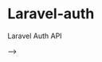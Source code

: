 # Laravel-auth
Laravel Auth API

<!--


<?php

namespace App\Http\Controllers;
use Auth;

use App\User;
use Illuminate\Http\Request;

use Validator;

use GuzzleHttp\Psr7\Response;

class ApiRegisterController extends Controller
{
    /**
     * Display a listing of the resource.
     *
     * @return \Illuminate\Http\Response
     */
    public function index(Request $request)
    {
        $this->validate($request,
        [
            'fname' => 'required|string|max:255',
            'lname' => 'required|string|max:255',
             'password' => 'required|string|min:6|confirmed',
             'email' => 'required|string|email|max:255|unique:users',
             'phone' => 'required|numeric|unique:users',
             'lname' => 'required|string|max:255',
             'address' => 'required',
             'district' => 'required',
             'city' => 'required',
             'taluk' => 'required',
             'pincode' => 'required',
 
        ],
        
        [
            'fname.required'=>"Enter your Name",
            'lname.required'=>"Enter your Name",
            'address.required'=>"Enter your address",
            'district.required'=>"Enter your district",
            'city.required'=>"Enter your city",
            'taluk.required'=>"Enter your taluk",
            'pincode.required'=>'Enter  one Pincode',
            'description.required'=>'chosse  one admin',
            ]); //
             $admin = new User;
            $admin->fname=$request->input('fname');
            $admin->lname=$request->input('lname');
            $admin->email=$request->input('email');
            $admin->password=bcrypt($request->input('password'));
            $admin->phone=$request->input('phone');
            $admin->address=$request->input('address');
            $admin->district=$request->input('district');
            $admin->city=$request->input('city');
            $admin->taluk=$request->input('taluk');
            $admin->pincode=$request->input('pincode');
            $admin->status=1;
            $admin->deleted_on_off=1;
            $admin->role_id=2;
            $admin->admin=0;
            $admin->created_at= new \DateTime();
            $admin->save();
            $success['token'] = $admin->createToken('MyApp')->accessToken;
            $success['name'] = $admin->fname;
       return response()->json(['success'=>$success], 200);
    }

    /**
     * Show the form for creating a new resource.
     *
     * @return \Illuminate\Http\Response
     */
    public function login(Request $request){ 


        $validator = Validator::make($request->all(), [
            'email' => 'required|email',
            'password' => 'required'
        ]);
 
        if ($validator->fails()) {
            return response()->json(['error'=>$validator->errors()], 401);            
        }
 
        if(Auth::attempt(['email' => request('email'), 'password' => request('password')])){
            $user = Auth::user();
            $success['token'] =  $user->createToken('MyApp')->accessToken;
            return response()->json(['success' => $success], 200);
        }
        else{
            return response()->json(['error'=>'Unauthorised'], 401);
        }
    }

    /**
     * Store a newly created resource in storage.
     *
     * @param  \Illuminate\Http\Request  $request
     * @return \Illuminate\Http\Response
     */
    public function store(Request $request)
    {
        //
    }

    /**
     * Display the specified resource.
     *
     * @param  int  $id
     * @return \Illuminate\Http\Response
     */
    public function show($id)
    {
        
        
    $complaint = Complaint::FindorFail($id);


        


    }

    /**
     * Show the form for editing the specified resource.
     *
     * @param  int  $id
     * @return \Illuminate\Http\Response
     */
    public function edit($id)
    {
        //
    }

    /**
     * Update the specified resource in storage.
     *
     * @param  \Illuminate\Http\Request  $request
     * @param  int  $id
     * @return \Illuminate\Http\Response
     */
    public function update(Request $request, $id)
    {
        // 
        // JS Laravel 

    }

    /**
     * Remove the specified resource from storage.
     *
     * @param  int  $id
     * @return \Illuminate\Http\Response
     */
    public function destroy($id)
    {
        //  API. Resources

    }
}

<!-- something better
public function login(Request $request)
{
    $this->validate($request, [
        'login'    => 'required',
        'password' => 'required',
    ]);
 
    $login_type = filter_var($request->input('login'), FILTER_VALIDATE_EMAIL ) 
        ? 'email' 
        : 'username';
 
    $request->merge([
        $login_type => $request->input('login')
    ]);
 
    if (Auth::attempt($request->only($login_type, 'password'))) {
        return redirect()->intended($this->redirectPath());
    }
 
    return redirect()->back()
        ->withInput()
        ->withErrors([
            'login' => 'These credentials do not match our records.',
        ]);
    } 
 
}
-->
-->
